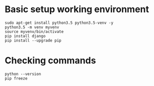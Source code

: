 

# Basic setup working environment
    sudo apt-get install python3.5 python3.5-venv -y
    python3.5 -m venv myvenv
    source myvenv/bin/activate
    pip install django
    pip install --upgrade pip
    

# Checking commands  
    python --version
    pip freeze
